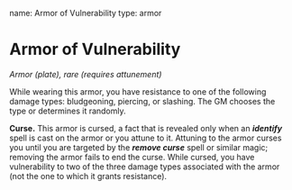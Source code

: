 name: Armor of Vulnerability
type: armor

# Armor of Vulnerability 
_Armor (plate), rare (requires attunement)_ 

While wearing this armor, you have resistance to one of the following damage types: bludgeoning, piercing, or slashing. The GM chooses the type or determines it randomly.

**Curse.** This armor is cursed, a fact that is revealed only when an **_identify_** spell is cast on the armor or you attune to it. Attuning to the armor curses you until you are targeted by the **_remove curse_** spell or similar magic; removing the armor fails to end the curse. While cursed, you have vulnerability to two of the three damage types associated with the armor (not the one to which it grants resistance). 